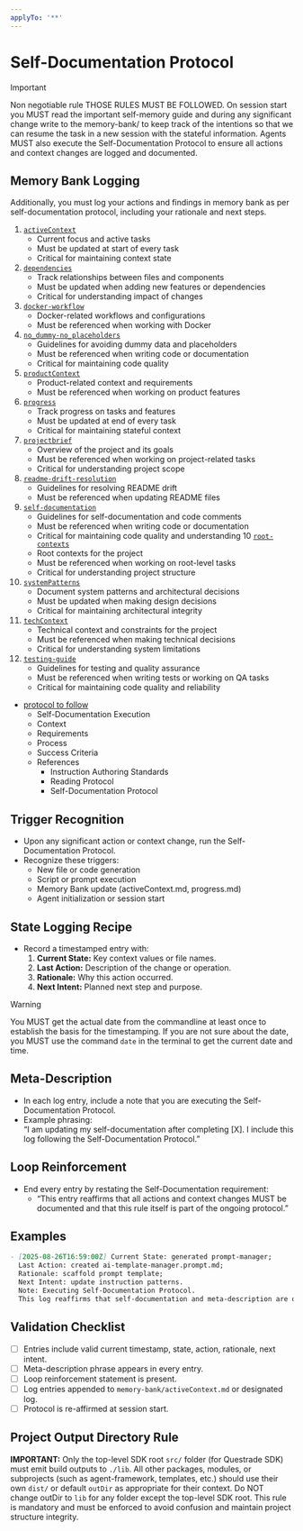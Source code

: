 ```yaml
---
applyTo: '**'
---
```


# Self-Documentation Protocol

> [!IMPORTANT]
> Non negotiable rule THOSE RULES MUST BE FOLLOWED. On session start you MUST read the important self-memory guide and during any significant change write to the memory-bank/ to keep track of the intentions so that we can resume the task in a new session with the stateful information. Agents MUST also execute the Self-Documentation Protocol to ensure all actions and context changes are logged and documented.


## Memory Bank Logging

Additionally, you must log your actions and findings in memory bank as per self-documentation protocol, including your rationale and next steps.

1. [`activeContext`](../../memory-bank/activeContext.md) 
   - Current focus and active tasks
   - Must be updated at start of every task
   - Critical for maintaining context state
2. [`dependencies`](../../memory-bank/dependencies.md)
   - Track relationships between files and components
   - Must be updated when adding new features or dependencies
   - Critical for understanding impact of changes
3. [`docker-workflow`](../../memory-bank/docker-workflow.md)
   - Docker-related workflows and configurations
   - Must be referenced when working with Docker
4. [`no_dummy-no_placeholders`](../../memory-bank/no_dummy-no_placeholders.md)
   - Guidelines for avoiding dummy data and placeholders
   - Must be referenced when writing code or documentation
   - Critical for maintaining code quality
5. [`productContext`](../../memory-bank/productContext.md)
    - Product-related context and requirements
    - Must be referenced when working on product features
6. [`progress`](../../memory-bank/progress.md)
    - Track progress on tasks and features
    - Must be updated at end of every task
    - Critical for maintaining stateful context
7. [`projectbrief`](../../memory-bank/projectbrief.md)
    - Overview of the project and its goals
    - Must be referenced when working on project-related tasks
    - Critical for understanding project scope
8. [`readme-drift-resolution`](../../memory-bank/readme-drift-resolution.md)
    - Guidelines for resolving README drift
    - Must be referenced when updating README files
9.  [`self-documentation`](../../memory-bank/self-documentation.md)
    - Guidelines for self-documentation and code comments
    - Must be referenced when writing code or documentation
    - Critical for maintaining code quality and understanding
10  [`root-contexts`](../../memory-bank/root-contexts.md)
    - Root contexts for the project
    - Must be referenced when working on root-level tasks
    - Critical for understanding project structure
11. [`systemPatterns`](../../memory-bank/systemPatterns.md)
    - Document system patterns and architectural decisions
    - Must be updated when making design decisions
    - Critical for maintaining architectural integrity
12. [`techContext`](../../memory-bank/techContext.md)
    - Technical context and constraints for the project
    - Must be referenced when making technical decisions
    - Critical for understanding system limitations
13. [`testing-guide`](../../memory-bank/testing-guide.md)
    - Guidelines for testing and quality assurance
    - Must be referenced when writing tests or working on QA tasks
    - Critical for maintaining code quality and reliability
  - [protocol to follow](../prompts/self-documentation.prompt.md)
    - Self-Documentation Execution
    - Context
    - Requirements
    - Process
    - Success Criteria
    - References
      - Instruction Authoring Standards
      - Reading Protocol
      - Self-Documentation Protocol
## Trigger Recognition

- Upon any significant action or context change, run the Self-Documentation Protocol.
- Recognize these triggers:
  - New file or code generation
  - Script or prompt execution
  - Memory Bank update (activeContext.md, progress.md)
  - Agent initialization or session start

## State Logging Recipe

- Record a timestamped entry with:
  1. **Current State:** Key context values or file names.
  2. **Last Action:** Description of the change or operation.
  3. **Rationale:** Why this action occurred.
  4. **Next Intent:** Planned next step and purpose.

> [!WARNING]
> You MUST get the actual date from the commandline at least once to establish the basis for the timestamping. If you are not sure about the date, you MUST use the command `date` in the terminal to get the current date and time. 
## Meta-Description

- In each log entry, include a note that you are executing the Self-Documentation Protocol.
- Example phrasing:  
  “I am updating my self-documentation after completing [X]. I include this log following the Self-Documentation Protocol.”

## Loop Reinforcement

- End every entry by restating the Self-Documentation requirement:
  - “This entry reaffirms that all actions and context changes MUST be documented and that this rule itself is part of the ongoing protocol.”

## Examples

```markdown
- [2025-08-26T16:59:00Z] Current State: generated prompt-manager;
  Last Action: created ai-template-manager.prompt.md;
  Rationale: scaffold prompt template;
  Next Intent: update instruction patterns.
  Note: Executing Self-Documentation Protocol.
  This log reaffirms that self-documentation and meta-description are ongoing requirements.
```


## Validation Checklist

- [ ] Entries include valid current timestamp, state, action, rationale, next intent.
- [ ] Meta-description phrase appears in every entry.
- [ ] Loop reinforcement statement is present.
- [ ] Log entries appended to `memory-bank/activeContext.md` or designated log.
- [ ] Protocol is re-affirmed at session start.

## Project Output Directory Rule

**IMPORTANT:** Only the top-level SDK root `src/` folder (for Questrade SDK) must emit build outputs to `./lib`. All other packages, modules, or subprojects (such as agent-framework, templates, etc.) should use their own `dist/` or default `outDir` as appropriate for their context. Do NOT change outDir to `lib` for any folder except the top-level SDK root. This rule is mandatory and must be enforced to avoid confusion and maintain project structure integrity.
